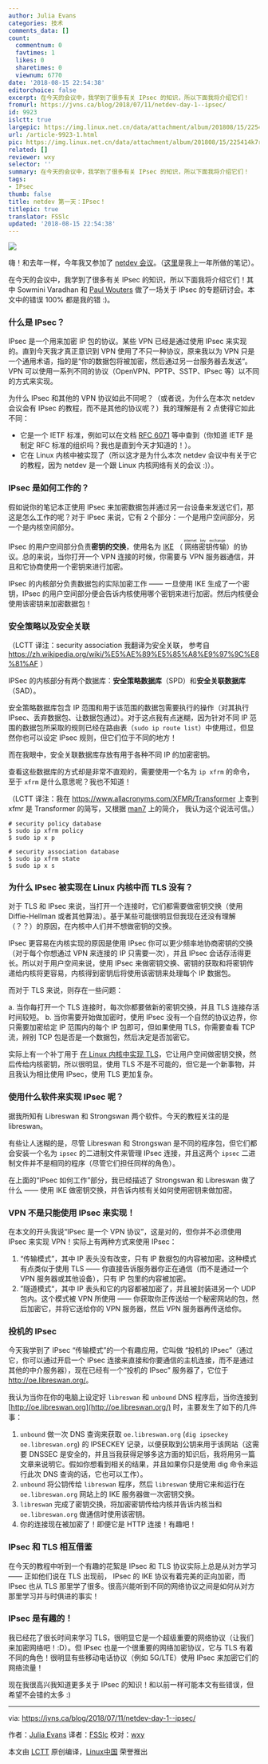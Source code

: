 ```yaml
---
author: Julia Evans
categories: 技术
comments_data: []
count:
  commentnum: 0
  favtimes: 1
  likes: 0
  sharetimes: 0
  viewnum: 6770
date: '2018-08-15 22:54:38'
editorchoice: false
excerpt: 在今天的会议中，我学到了很多有关 IPsec 的知识，所以下面我将介绍它们！
fromurl: https://jvns.ca/blog/2018/07/11/netdev-day-1--ipsec/
id: 9923
islctt: true
largepic: https://img.linux.net.cn/data/attachment/album/201808/15/225414k7rz2sh5596rlz3s.jpg
url: /article-9923-1.html
pic: https://img.linux.net.cn/data/attachment/album/201808/15/225414k7rz2sh5596rlz3s.jpg.thumb.jpg
related: []
reviewer: wxy
selector: ''
summary: 在今天的会议中，我学到了很多有关 IPsec 的知识，所以下面我将介绍它们！
tags:
- IPsec
thumb: false
title: netdev 第一天：IPsec！
titlepic: true
translator: FSSlc
updated: '2018-08-15 22:54:38'
---
```


![](/data/attachment/album/201808/15/225414k7rz2sh5596rlz3s.jpg)


嗨！和去年一样，今年我又参加了 [netdev 会议](https://www.netdevconf.org/0x12/)。（[这里](https://jvns.ca/categories/netdev/)是我上一年所做的笔记）。


在今天的会议中，我学到了很多有关 IPsec 的知识，所以下面我将介绍它们！其中 Sowmini Varadhan 和 [Paul Wouters](https://nohats.ca/) 做了一场关于 IPsec 的专题研讨会。本文中的错误 100% 都是我的错 :)。


### 什么是 IPsec？


IPsec 是一个用来加密 IP 包的协议。某些 VPN 已经是通过使用 IPsec 来实现的。直到今天我才真正意识到 VPN 使用了不只一种协议，原来我以为 VPN 只是一个通用术语，指的是“你的数据包将被加密，然后通过另一台服务器去发送“。VPN 可以使用一系列不同的协议（OpenVPN、PPTP、SSTP、IPsec 等）以不同的方式来实现。


为什么 IPsec 和其他的 VPN 协议如此不同呢？（或者说，为什么在本次 netdev 会议会有 IPsec 的教程，而不是其他的协议呢？）我的理解是有 2 点使得它如此不同：


* 它是一个 IETF 标准，例如可以在文档 [RFC 6071](https://tools.ietf.org/html/rfc6071) 等中查到（你知道 IETF 是制定 RFC 标准的组织吗？我也是直到今天才知道的！）。
* 它在 Linux 内核中被实现了（所以这才是为什么本次 netdev 会议中有关于它的教程，因为 netdev 是一个跟 Linux 内核网络有关的会议 :)）。


### IPsec 是如何工作的？


假如说你的笔记本正使用 IPsec 来加密数据包并通过另一台设备来发送它们，那这是怎么工作的呢？对于 IPsec 来说，它有 2 个部分：一个是用户空间部分，另一个是内核空间部分。


IPsec 的用户空间部分负责**密钥的交换**，使用名为 [IKE](https://en.wikipedia.org/wiki/Internet_Key_Exchange) （<ruby> 网络密钥传输 <rt>  internet key exchange </rt></ruby>）的协议。总的来说，当你打开一个 VPN 连接的时候，你需要与 VPN 服务器通信，并且和它协商使用一个密钥来进行加密。


IPsec 的内核部分负责数据包的实际加密工作 —— 一旦使用 IKE 生成了一个密钥，IPsec 的用户空间部分便会告诉内核使用哪个密钥来进行加密。然后内核便会使用该密钥来加密数据包！


### 安全策略以及安全关联


（LCTT 译注：security association 我翻译为安全关联， 参考自 <https://zh.wikipedia.org/wiki/%E5%AE%89%E5%85%A8%E9%97%9C%E8%81%AF> ）


IPSec 的内核部分有两个数据库：**安全策略数据库**（SPD）和**安全关联数据库**（SAD）。


安全策略数据库包含 IP 范围和用于该范围的数据包需要执行的操作（对其执行 IPsec、丢弃数据包、让数据包通过）。对于这点我有点迷糊，因为针对不同 IP 范围的数据包所采取的规则已经在路由表（`sudo ip route list`）中使用过，但显然你也可以设定 IPsec 规则，但它们位于不同的地方！


而在我眼中，安全关联数据库存放有用于各种不同 IP 的加密密钥。


查看这些数据库的方式却是非常不直观的，需要使用一个名为 `ip xfrm` 的命令，至于 `xfrm` 是什么意思呢？我也不知道！


（LCTT 译注：我在 <https://www.allacronyms.com/XFMR/Transformer> 上查到 xfmr 是 Transformer 的简写，又根据 [man7](http://man7.org/linux/man-pages/man8/ip-xfrm.8.html) 上的简介， 我认为这个说法可信。）



```
# security policy database
$ sudo ip xfrm policy
$ sudo ip x p

# security association database
$ sudo ip xfrm state
$ sudo ip x s

```

### 为什么 IPsec 被实现在 Linux 内核中而 TLS 没有？


对于 TLS 和 IPsec 来说，当打开一个连接时，它们都需要做密钥交换（使用 Diffie-Hellman 或者其他算法）。基于某些可能很明显但我现在还没有理解（？？）的原因，在内核中人们并不想做密钥的交换。


IPsec 更容易在内核实现的原因是使用 IPsec 你可以更少频率地协商密钥的交换（对于每个你想通过 VPN 来连接的 IP 只需要一次），并且 IPsec 会话存活得更长。所以对于用户空间来说，使用 IPsec 来做密钥交换、密钥的获取和将密钥传递给内核将更容易，内核得到密钥后将使用该密钥来处理每个 IP 数据包。


而对于 TLS 来说，则存在一些问题：


a. 当你每打开一个 TLS 连接时，每次你都要做新的密钥交换，并且 TLS 连接存活时间较短。 b. 当你需要开始做加密时，使用 IPsec 没有一个自然的协议边界，你只需要加密给定 IP 范围内的每个 IP 包即可，但如果使用 TLS，你需要查看 TCP 流，辨别 TCP 包是否是一个数据包，然后决定是否加密它。


实际上有一个补丁用于 [在 Linux 内核中实现 TLS](https://blog.filippo.io/playing-with-kernel-tls-in-linux-4-13-and-go/)，它让用户空间做密钥交换，然后传给内核密钥，所以很明显，使用 TLS 不是不可能的，但它是一个新事物，并且我认为相比使用 IPsec，使用 TLS 更加复杂。


### 使用什么软件来实现 IPsec 呢？


据我所知有 Libreswan 和 Strongswan 两个软件。今天的教程关注的是 libreswan。


有些让人迷糊的是，尽管 Libreswan 和 Strongswan 是不同的程序包，但它们都会安装一个名为 `ipsec` 的二进制文件来管理 IPsec 连接，并且这两个 `ipsec` 二进制文件并不是相同的程序（尽管它们担任同样的角色）。


在上面的“IPsec 如何工作”部分，我已经描述了 Strongswan 和 Libreswan 做了什么 —— 使用 IKE 做密钥交换，并告诉内核有关如何使用密钥来做加密。


### VPN 不是只能使用 IPsec 来实现！


在本文的开头我说“IPsec 是一个 VPN 协议”，这是对的，但你并不必须使用 IPsec 来实现 VPN！实际上有两种方式来使用 IPsec：


1. “传输模式”，其中 IP 表头没有改变，只有 IP 数据包的内容被加密。这种模式有点类似于使用 TLS —— 你直接告诉服务器你正在通信（而不是通过一个 VPN 服务器或其他设备），只有 IP 包里的内容被加密。
2. ”隧道模式“，其中 IP 表头和它的内容都被加密了，并且被封装进另一个 UDP 包内。这个模式被 VPN 所使用 —— 你获取你正传送给一个秘密网站的包，然后加密它，并将它送给你的 VPN 服务器，然后 VPN 服务器再传送给你。


### 投机的 IPsec


今天我学到了 IPsec “传输模式”的一个有趣应用，它叫做 “投机的 IPsec”（通过它，你可以通过开启一个 IPsec 连接来直接和你要通信的主机连接，而不是通过其他的中介服务器），现在已经有一个“投机的 IPsec” 服务器了，它位于 <http://oe.libreswan.org/>。


我认为当你在你的电脑上设定好 `libreswan` 和 `unbound` DNS 程序后，当你连接到 [http://oe.libreswan.org](http://oe.libreswan.org/) 时，主要发生了如下的几件事：


1. `unbound` 做一次 DNS 查询来获取 `oe.libreswan.org` (`dig ipseckey oe.libreswan.org`) 的 IPSECKEY 记录，以便获取到公钥来用于该网站（这需要 DNSSEC 是安全的，并且当我获得足够多这方面的知识后，我将用另一篇文章来说明它。假如你想看到相关的结果，并且如果你只是使用 dig 命令来运行此次 DNS 查询的话，它也可以工作）。
2. `unbound` 将公钥传给 `libreswan` 程序，然后 `libreswan` 使用它来和运行在 `oe.libreswan.org` 网站上的 IKE 服务器做一次密钥交换。
3. `libreswan` 完成了密钥交换，将加密密钥传给内核并告诉内核当和 `oe.libreswan.org` 做通信时使用该密钥。
4. 你的连接现在被加密了！即便它是 HTTP 连接！有趣吧！


### IPsec 和 TLS 相互借鉴


在今天的教程中听到一个有趣的花絮是 IPsec 和 TLS 协议实际上总是从对方学习 —— 正如他们说在 TLS 出现前， IPsec 的 IKE 协议有着完美的正向加密，而 IPsec 也从 TLS 那里学了很多。很高兴能听到不同的网络协议之间是如何从对方那里学习并与时俱进的事实！


### IPsec 是有趣的！


我已经花了很长时间来学习 TLS，很明显它是一个超级重要的网络协议（让我们来加密网络吧！:D）。但 IPsec 也是一个很重要的网络加密协议，它与 TLS 有着不同的角色！很明显有些移动电话协议（例如 5G/LTE）使用 IPsec 来加密它们的网络流量！


现在我很高兴我知道更多关于 IPsec 的知识！和以前一样可能本文有些错误，但希望不会错的太多 :)




---


via: <https://jvns.ca/blog/2018/07/11/netdev-day-1--ipsec/>


作者：[Julia Evans](https://jvns.ca/about) 译者：[FSSlc](https://github.com/FSSlc) 校对：[wxy](https://github.com/wxy)


本文由 [LCTT](https://github.com/LCTT/TranslateProject) 原创编译，[Linux中国](https://linux.cn/) 荣誉推出